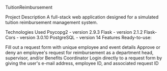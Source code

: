 TuitionReimbursement

Project Description
A full-stack web application designed for a simulated tuition reimbursement management system.

Technologies Used
Psycopg2 - version 2.9.3
Flask - version 2.1.2
Flask-Cors - version 3.0.10
PostgreSQL - version 14
Features
Ready-to-use:

Fill out a request form with unique employee and event details
Approve or deny an employee's request for reimbursement as a department head, supervisor, and/or Benefits Coordinator
Login directly to a request form by giving the user's e-mail address, employee ID, and associated request ID
